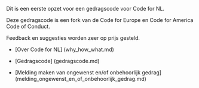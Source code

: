 Dit is een eerste opzet voor een gedragscode voor Code for NL.

Deze gedragscode is een fork van de Code for Europe en Code for America Code of Conduct.

Feedback en suggesties worden zeer op prijs gesteld.

- [Over Code for NL] (why_how_what.md)

- [Gedragscode] (gedragscode.md)

- [Melding maken van ongewenst en/of onbehoorlijk gedrag] (melding_ongewenst_en_of_onbehoorlijk_gedrag.md)
